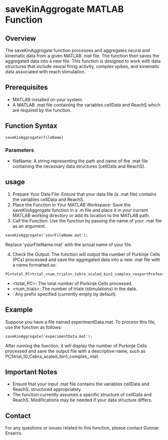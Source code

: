 # saveKinAggrogate MATLAB Function

## Overview

The saveKinAggrogate function processes and aggregates neural and kinematic data from a given MATLAB .mat file. The function then saves the aggregated data into a new file. This function is designed to work with data structures that include neural firing activity, complex spikes, and kinematic data associated with reach stimulation.

## Prerequisites

*	MATLAB installed on your system.
*	A MATLAB .mat file containing the variables cellData and ReachS which are required by the function.

## Function Syntax
```
saveKinAggrogate(fileName)
```

### Parameters
* fileName: A string representing the path and name of the .mat file containing the necessary data structures (cellData and ReachS).

## usage

1.	Prepare Your Data File: Ensure that your data file (a .mat file) contains the variables cellData and ReachS.
2.	Place the Function in Your MATLAB Workspace: Save the saveKinAggrogate function in a .m file and place it in your current MATLAB working directory or add its location to the MATLAB path.
3.	Call the Function: Use the function by passing the name of your .mat file as an argument.

```
saveKinAggrogate('yourFileName.mat');
```
Replace 'yourFileName.mat' with the actual name of your file.

4. Check the Output: The function will output the number of Purkinje Cells (PCs) processed and save the aggregated data into a new .mat file with a name formatted as:

```
PC<total_PC>trial_<num_trials>_Cebra_scaled_bin1_complex_<exportPrefex>.mat
```

* <total_PC>: The total number of Purkinje Cells processed.
* <num_trials>: The number of trials (stimulations) in the data.
* <exportPrefex>: Any prefix specified (currently empty by default).


## Example
Suppose you have a file named experimentData.mat. To process this file, use the function as follows:

```
saveKinAggrogate('experimentData.mat');
```
After running the function, it will display the number of Purkinje Cells processed and save the output file with a descriptive name, such as PC5trial_10_Cebra_scaled_bin1_complex_.mat.

## Important Notes
* Ensure that your input .mat file contains the variables cellData and ReachS, structured appropriately.
* The function currently assumes a specific structure of cellData and ReachS. Modifications may be needed if your data structure differs.

## Contact
For any questions or issues related to this function, please contact Gunnar Enserro.